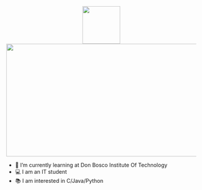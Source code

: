 <div id="header" align="center">
  <img src="https://media.giphy.com/media/M9gbBd9nbDrOTu1Mqx/giphy.gif" width="100"/>
</div>




<div id="badges">
<img src="https://komarev.com/ghpvc/?username=divijms07 & style=flat-square&color=blue" alt=""/>
</div>


<div align="center">
  <img src="https://media.giphy.com/media/dWesBcTLavkZuG35MI/giphy.gif" width="600" height="300"/>
</div>



- 🌱 I’m currently learning at Don Bosco Institute Of Technology
- 💻 I am an IT student
- 📚 I am interested in C/Java/Python

